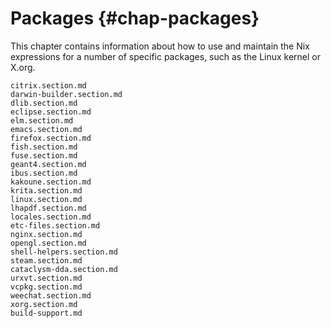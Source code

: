 # Packages {#chap-packages}

This chapter contains information about how to use and maintain the Nix expressions for a number of specific packages, such as the Linux kernel or X.org.

```{=include=} sections
citrix.section.md
darwin-builder.section.md
dlib.section.md
eclipse.section.md
elm.section.md
emacs.section.md
firefox.section.md
fish.section.md
fuse.section.md
geant4.section.md
ibus.section.md
kakoune.section.md
krita.section.md
linux.section.md
lhapdf.section.md
locales.section.md
etc-files.section.md
nginx.section.md
opengl.section.md
shell-helpers.section.md
steam.section.md
cataclysm-dda.section.md
urxvt.section.md
vcpkg.section.md
weechat.section.md
xorg.section.md
build-support.md
```
